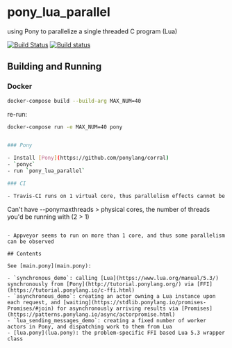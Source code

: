 # pony_lua_parallel
 using Pony to parallelize a single threaded C program (Lua)

[![Build Status](https://travis-ci.com/d-led/pony_lua_parallel.svg?branch=master)](https://travis-ci.com/d-led/pony_lua_parallel) [![Build status](https://ci.appveyor.com/api/projects/status/wp5hcrquow7ye56p/branch/master?svg=true)](https://ci.appveyor.com/project/d-led/pony-lua-parallel/branch/master)

## Building and Running

### Docker

```bash
docker-compose build --build-arg MAX_NUM=40
```

re-run:

```bash
docker-compose run -e MAX_NUM=40 pony


### Pony

- Install [Pony](https://github.com/ponylang/corral)
- `ponyc`
- run `pony_lua_parallel`

### CI

- Travis-CI runs on 1 virtual core, thus parallelism effects cannot be observed there.

```
Can't have --ponymaxthreads > physical cores, the number of threads you'd be running with (2 > 1)
```

- Appveyor seems to run on more than 1 core, and thus some parallelism can be observed

## Contents

See [main.pony](main.pony):

- `synchronous_demo`: calling [Lua](https://www.lua.org/manual/5.3/) synchronously from [Pony](http://tutorial.ponylang.org/) via [FFI](https://tutorial.ponylang.io/c-ffi.html)
- `asynchronous_demo`: creating an actor owning a Lua instance upon each request, and [waiting](https://stdlib.ponylang.io/promises-Promises/#join) for asynchronously arriving results via [Promises](https://patterns.ponylang.io/async/actorpromise.html)
- `lua_sending_messages_demo`: creating a fixed number of worker actors in Pony, and dispatching work to them from Lua
- [lua.pony](lua.pony): the problem-specific FFI based Lua 5.3 wrapper class
